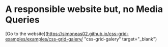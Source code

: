 # A responsible website but, no Media Queries

[Go to the website](https://simoneas02.github.io/css-grid-examples/examples/css-grid-galery/ "css-grid-galery" target="_blank")
